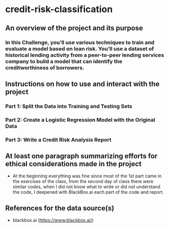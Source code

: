 # credit-risk-classification

## An overview of the project and its purpose
### In this Challenge, you’ll use various techniques to train and evaluate a model based on loan risk. You’ll use a dataset of historical lending activity from a peer-to-peer lending services company to build a model that can identify the creditworthiness of borrowers.

## Instructions on how to use and interact with the project
### Part 1: Split the Data into Training and Testing Sets
### Part 2: Create a Logistic Regression Model with the Original Data
### Part 3: Write a Credit Risk Analysis Report
  
## At least one paragraph summarizing efforts for ethical considerations made in the project
- At the beginning everything was fine since most of the 1st part came in the exercises of the class, from the second day of class there were similar codes, when I did not know what to write or did not understand the code, I deepened with BlackBox.ai each part of the code and report.

## References for the data source(s)
- blackbox.ai (https://www.blackbox.ai/)
